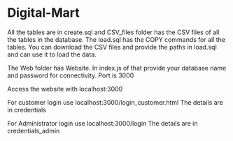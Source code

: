 # Digital-Mart
All the tables are in create.sql and CSV_files folder has the CSV files of all the tables in the database.
The load.sql has the COPY commands for all the tables.
You can download the CSV files and provide the paths in load.sql and can use it to load the data.

The Web folder has Website.
In index.js of that provide your database name and password for connectivity.
Port is 3000

Access the website with localhost:3000

For customer login use localhost:3000/login_customer.html
The details are in credentials

For Administrator login use localhost:3000/login
The details are in credentials_admin
